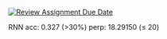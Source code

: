 [![Review Assignment Due Date](https://classroom.github.com/assets/deadline-readme-button-24ddc0f5d75046c5622901739e7c5dd533143b0c8e959d652212380cedb1ea36.svg)](https://classroom.github.com/a/L_fpc3jZ)


RNN
acc: 0.327 (>30%)	 perp: 18.29150 (≤ 20)